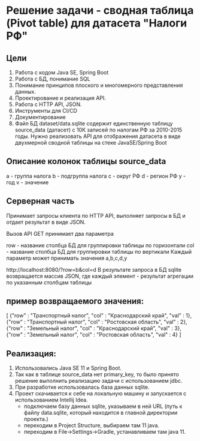 # Решение задачи - сводная таблица (Pivot table) для датасета "Налоги РФ"

## Цели
1. Работа с кодом Java SE, Spring Boot
2. Работа с БД, понимание SQL
3. Понимание принципов плоского и многомерного представления данных.
4. Проектирование и реализация API.
5. Работа с HTTP API, JSON.
6. Инструменты для CI/CD
7. Документирование
8. Файл БД dataset/data.sqlite содержит единственную таблицу source_data (датасет) с 10К записей по налогам РФ за 2010-2015 годы. Нужно реализовать API для отображения датасета в виде двухмерной сводной таблицы на стеке JavaSE/Spring Boot

## Описание колонок таблицы source_data
a - группа налога
b - подгруппа налога
c - округ РФ
d - регион РФ
y - год
v - значение

## Серверная часть
Принимает запросы клиента по HTTP API, выполняет запросы в БД и отдает результат в виде JSON.

Вызов API GET принимает два параметра

row - название столбца БД для группировки таблицы по горизонтали
col - название столбца БД для группировки таблицы по вертикали
Каждый параметр может принимать значения a,b,c,d,y

http://localhost:8080/?row=b&col=d
В результате запроса в БД sqlite возвращается массив JSON, где каждый элемент - результат агрегации по указанным столбцам таблицы

## пример возвращаемого значения:
[
    {"row" : "Транспортный налог", "col" : "Краснодарский край", "val" : 1},
    {"row" : "Транспортный налог", "col" : "Ростовская область", "val" : 2},
    {"row" : "Земельный налог", "col" : "Краснодарский край", "val" : 3},
    {"row" : "Земельный налог", "col" : "Ростовская область", "val" : 4}
]

## Реализация:

1. Использовались Java SE 11 и Spring Boot.
2. Так как в таблице source_data нет primary_key, то было принято решение выполнить реализацию задачи с использованием jdbc.
3. При разработке использовалась база данных sqlite.
4. Проект скачивается к себе на локальную машину и запускается с использованием Intellij Idea.
    - подключаем базу данных sqlite, указываем в ней URL (путь к файлу data.sqlite, который находится в главной директории проекта.)
    - переходим в Project Structure, выбираем там 11 java.
    - переходим в File->Settings->Gradle, устанавливаем там java 11. 